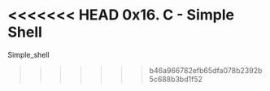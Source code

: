 <<<<<<< HEAD
0x16. C - Simple Shell
=======
Simple_shell
>>>>>>> b46a966782efb65dfa078b2392b5c688b3bd1f52
